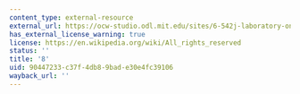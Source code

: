 ```yaml
---
content_type: external-resource
external_url: https://ocw-studio.odl.mit.edu/sites/6-542j-laboratory-on-the-physiology-acoustics-and-perception-of-speech-fall-2005/type/page/edit/10bc4420-56a8-8eaf-011f-1e0381b8f295/?q=data#lab8
has_external_license_warning: true
license: https://en.wikipedia.org/wiki/All_rights_reserved
status: ''
title: '8'
uid: 90447233-c37f-4db8-9bad-e30e4fc39106
wayback_url: ''
---
```

